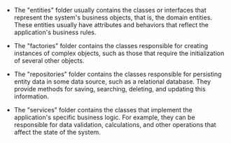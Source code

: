 - The "entities" folder usually contains the classes or interfaces that represent the system's business objects, that is, the domain entities. These entities usually have attributes and behaviors that reflect the application's business rules.

- The "factories" folder contains the classes responsible for creating instances of complex objects, such as those that require the initialization of several other objects.

- The "repositories" folder contains the classes responsible for persisting entity data in some data source, such as a relational database. They provide methods for saving, searching, deleting, and updating this information.

- The "services" folder contains the classes that implement the application's specific business logic. For example, they can be responsible for data validation, calculations, and other operations that affect the state of the system.